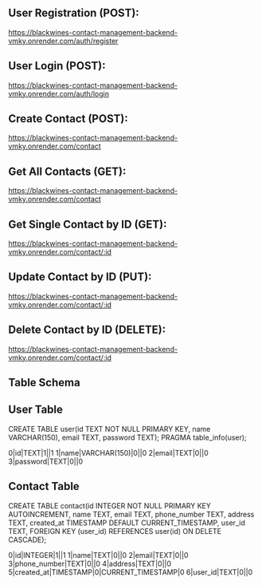 ## User Registration (POST):
https://blackwines-contact-management-backend-vmky.onrender.com/auth/register

## User Login (POST):
https://blackwines-contact-management-backend-vmky.onrender.com/auth/login 

## Create Contact (POST):
https://blackwines-contact-management-backend-vmky.onrender.com/contact

## Get All Contacts (GET):
https://blackwines-contact-management-backend-vmky.onrender.com/contact

## Get Single Contact by ID (GET):
https://blackwines-contact-management-backend-vmky.onrender.com/contact/:id

## Update Contact by ID (PUT):
https://blackwines-contact-management-backend-vmky.onrender.com/contact/:id

## Delete Contact by ID (DELETE):
https://blackwines-contact-management-backend-vmky.onrender.com/contact/:id

## Table Schema
## User Table
CREATE TABLE user(id TEXT NOT NULL PRIMARY KEY, name VARCHAR(150), email TEXT, password TEXT);
PRAGMA table_info(user);

0|id|TEXT|1||1
1|name|VARCHAR(150)|0||0
2|email|TEXT|0||0
3|password|TEXT|0||0

## Contact Table 
CREATE TABLE contact(id INTEGER NOT NULL PRIMARY KEY AUTOINCREMENT, name TEXT, email TEXT, phone_number TEXT, address TEXT, created_at TIMESTAMP DEFAULT CURRENT_TIMESTAMP, user_id TEXT, FOREIGN KEY (user_id) REFERENCES user(id) ON DELETE CASCADE);

0|id|INTEGER|1||1
1|name|TEXT|0||0
2|email|TEXT|0||0
3|phone_number|TEXT|0||0
4|address|TEXT|0||0
5|created_at|TIMESTAMP|0|CURRENT_TIMESTAMP|0
6|user_id|TEXT|0||0
